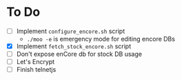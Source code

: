 # To Do

- [ ] Implement `configure_encore.sh` script
  - `./moo -e` is emergency mode for editing encore DBs
- [x] Implement `fetch_stock_encore.sh` script
- [ ] Don't expose enCore db for stock DB usage
- [ ] Let's Encrypt
- [ ] Finish telnetjs
